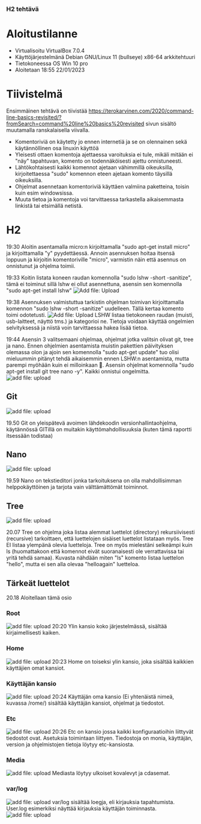 ### H2 tehtävä

# Aloitustilanne
- Virtualisoitu VirtualBox 7.0.4
- Käyttöjärjestelmänä Debian GNU/Linux 11 (bullseye) x86-64 arkkitehtuuri 
- Tietokoneessa OS Win 10 pro 
- Aloitetaan 18:55 22/01/2023

# Tiivistelmä  
Ensimmäinen tehtävä on tiivistää https://terokarvinen.com/2020/command-line-basics-revisited/?fromSearch=command%20line%20basics%20revisited sivun sisältö muutamalla
ranskalaisella viivalla.

- Komentoriviä on käytetty jo ennen internetiä ja se on olennainen sekä käytännöllinen osa linuxin käyttöä
- Yleisesti ottaen komentoja ajettaessa varoituksia ei tule, mikäli mitään ei "näy" tapahtuvan, komento on todennäköisesti ajettu onnistuneesti.
- Lähtökohtaisesti kaikki komennot ajetaan vähimmillä oikeuksilla, kirjoitettaessa "sudo" komennon eteen ajetaan komento täysillä oikeuksilla.
- Ohjelmat asennetaan komentoriviä käyttäen valmiina paketteina, toisin kuin esim windowsissa.
- Muuta tietoa ja komentoja voi tarvittaessa tarkastella aikaisemmasta linkistä tai etsimällä netistä.


# H2

19:30 Aloitin asentamalla micro:n kirjoittamalla "sudo apt-get install micro" ja kirjoittamalla "y" pyydettäessä. Annoin asennuksen hoitaa itsensä loppuun ja kirjoitin komentoriville "micro", varmistin näin että asennus on onnistunut ja ohjelma toimii. 

19:33 Koitin listata koneen raudan komennolla "sudo lshw -short -sanitize", tämä ei toiminut sillä lshw ei ollut asennettuna, asensin sen komennolla "sudo apt-get install lshw"
![Add file: Upload](H2Kuva1.jpg)

19:38 Asennuksen valmistuttua tarkistin ohjelman toimivan kirjoittamalla komennon "sudo lshw -short -sanitize" uudelleen. Tällä kertaa komento toimi odotetusti.
![Add file: Upload](H2Kuva2.jpg)
LSHW listaa tietokoneen raudan (muisti, usb-laitteet, näyttö tms.) ja kategorioi ne. Tietoja voidaan käyttää ongelmien selvityksessä ja niistä voin tarvittaessa hakea lisää tietoa.

19:44 Asensin 3 valitsemaani ohjelmaa, ohjelmat jotka valitsin olivat git, tree ja nano. Ennen ohjelmien asentamista muistin pakettien päivityksen olemassa olon ja ajoin sen komennolla "sudo apt-get update" tuo olisi mieluummin pitänyt tehdä aikaisemmin ennen LSHW:n asentamista, mutta parempi myöhään kuin ei milloinkaan 🙂.
Asensin ohjelmat komennolla "sudo apt-get install git tree nano -y". Kaikki onnistui ongelmitta.
![add file: upload](H2Kuva3.jpg)

## Git
![add file: upload](H2Kuva4.jpg)

19.50 Git on yleispätevä avoimen lähdekoodin versionhallintaohjelma, käytännössä GITillä on muitakin käyttömahdollisuuksia (kuten tämä raportti itsessään todistaa)

## Nano
![add file: upload](H2Kuva5.jpg)

19.59 Nano on tekstieditori jonka tarkoituksena on olla mahdollisimman helppokäyttöinen ja tarjota vain välttämättömät toiminnot.

## Tree
![add file: upload](H2Kuva6.jpg)

20.07 Tree on ohjelma joka listaa alemmat luettelot (directory) rekursiivisesti (recursive) tarkoittaen, että luettelojen sisäiset luettelot listataan myös. Tree EI listaa ylempänä olevia luetteloja. Tree on myös mielestäni selkeämpi kuin ls (huomattakoon että komennot eivät suoranaisesti ole verrattavissa tai yritä tehdä samaa). Kuvasta nähdään miten "ls" komento listaa luettelon "hello", mutta ei sen alla olevaa "helloagain" luetteloa. 


## Tärkeät luettelot
20.18 Aloitellaan tämä osio

### Root 
![add file: upload](H2Kuva7.jpg)
20:20 Ylin kansio koko järjestelmässä, sisältää kirjaimellisesti kaiken.

### Home
![add file: upload](H2Kuva8.jpg)
20:23 Home on toiseksi ylin kansio, joka sisältää kaikkien käyttäjien omat kansiot. 

### Käyttäjän kansio
![add file: upload](H2Kuva9.jpg)
20:24 Käyttäjän oma kansio (Ei yhtenäistä nimeä, kuvassa /rome/) sisältää käyttäjän kansiot, ohjelmat ja tiedostot. 

### Etc
![add file: upload](H2Kuva10.jpg)
20:26 Etc on kansio jossa kaikki konfiguraatioihin liittyvät tiedostot ovat. Asetuksia toimintaan liittyen. Tiedostoja on monia, käyttäjän, version ja ohjelmistojen tietoja löytyy etc-kansiosta.

### Media
![add file: upload](H2Kuva11.jpg)
Mediasta löytyy ulkoiset kovalevyt ja cdasemat.

### var/log
![add file: upload](H2Kuva12.jpg)
var/log sisältää loegja, eli kirjauksia tapahtumista. User.log esimerkiksi näyttää kirjauksia käyttäjän toiminnasta. ![add file: upload](H2Kuva13.jpg)

